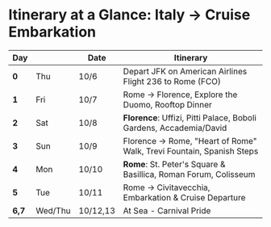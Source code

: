 # Itinerary at a Glance: Italy -> Cruise Embarkation
| Day   |     | Date  | Itinerary                                                                |
| ----  | --- | ----- | ------------------------------------------------------------------------ |
| **0** | Thu | 10/6 | <Link to="5">Depart JFK on American Airlines Flight 236 to Rome (FCO)</Link> |
| **1** | Fri | 10/7 | <Link to="6">Rome -> Florence</Link>, <Link to="9">Explore the Duomo</Link>, <Link to="11">Rooftop Dinner</Link> |
| **2** | Sat | 10/8 | **Florence**: <Link to="13">Uffizi</Link>, <Link to="16">Pitti Palace</Link>, <Link to="17">Boboli Gardens</Link>, <Link to="18">Accademia/David</Link> |
| **3** | Sun | 10/9 | <Link to="20">Florence -> Rome</Link>, <Link to="24">"Heart of Rome" Walk</Link>, <Link to="27">Trevi Fountain</Link>, <Link to="28">Spanish Steps</Link> |
| **4** | Mon | 10/10 | **Rome**: <Link to="30">St. Peter's Square & Basillica</Link>, <Link to="32">Roman Forum</Link>, <Link to="34">Colisseum</Link> |
| **5** | Tue | 10/11 | <Link to="35">Rome -> Civitavecchia</Link>, <Link to="37">Embarkation & Cruise Departure</Link> |
| **6,7** | Wed/Thu | 10/12,13 | At Sea - Carnival Pride |